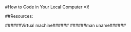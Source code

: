 #How to Code in Your Local Computer =)!

##Resources:

######Virtual machine######
######man uname######

